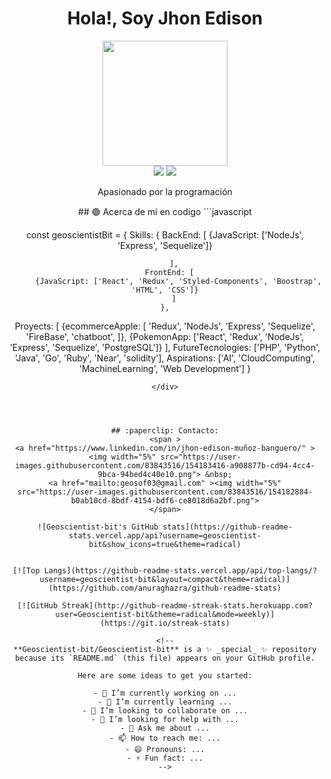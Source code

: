 <div id="header" align="center">
   <h1>Hola!, Soy Jhon Edison </h1>  
  <img src="https://media.giphy.com/media/jdPMeyv9rn0hZHh8n9/giphy.gif" width="200" >
  
</div>

<div id="badges"  align="center">
  <img src="https://img.shields.io/badge/linkedIn-blue?logo=linkedin&logocolor=white&style=for-the-badge" margin-border="5px">
  <img src="https://img.shields.io/badge/Gmail-white?logo=gmail&logocolor=white&style=for-the-badge" >
  <p>Apasionado por la programación </p>
</<div>  
 

<div >
## 🟢 Acerca de mi en codigo
```javascript


const geoscientistBit = {
  Skills: {
      BackEnd: [
          {JavaScript: ['NodeJs', 'Express', 'Sequelize']}
          
        ],
      FrontEnd: [
          {JavaScript: ['React', 'Redux', 'Styled-Components', 'Boostrap', 'HTML', 'CSS']}
        ]
    },
  Proyects: [
      {ecommerceApple: [ 'Redux', 'NodeJs', 'Express', 'Sequelize', 'FireBase', 'chatboot', ]},
      {PokemonApp: ['React', 'Redux', 'NodeJs', 'Express', 'Sequelize', 'PostgreSQL']}
    ],
  FutureTecnologies: ['PHP', 'Python', 'Java', 'Go', 'Ruby', 'Near', 'solidity'],
  Aspirations: ['AI', 'CloudComputing', 'MachineLearning', 'Web Development']
}
```
</div>




## :paperclip: Contacto:
<span >
<a href="https://www.linkedin.com/in/jhon-edison-muñoz-banguero/" ><img width="5%" src="https://user-images.githubusercontent.com/83843516/154183416-a908877b-cd94-4cc4-9bca-94bed4c40e10.png"> &nbsp;
<a href="mailto:geosof03@gmail.com" ><img width="5%" src="https://user-images.githubusercontent.com/83843516/154182884-b0ab10cd-8bdf-4154-bdf6-ce8018d6a2bf.png">
</span>

![Geoscientist-bit's GitHub stats](https://github-readme-stats.vercel.app/api?username=geoscientist-bit&show_icons=true&theme=radical)
 
  
[![Top Langs](https://github-readme-stats.vercel.app/api/top-langs/?username=geoscientist-bit&layout=compact&theme=radical)](https://github.com/anuraghazra/github-readme-stats)
  
[![GitHub Streak](http://github-readme-streak-stats.herokuapp.com?user=Geoscientist-bit&theme=radical&mode=weekly)](https://git.io/streak-stats)

<!--
**Geoscientist-bit/Geoscientist-bit** is a ✨ _special_ ✨ repository because its `README.md` (this file) appears on your GitHub profile.

Here are some ideas to get you started:

- 🔭 I’m currently working on ...
- 🌱 I’m currently learning ...
- 👯 I’m looking to collaborate on ...
- 🤔 I’m looking for help with ...
- 💬 Ask me about ...
- 📫 How to reach me: ...
- 😄 Pronouns: ...
- ⚡ Fun fact: ...
-->
